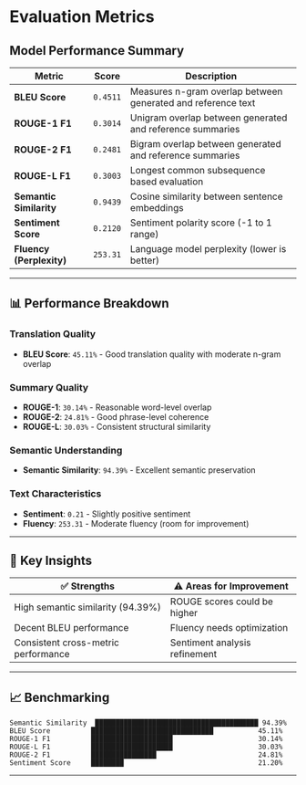 # Evaluation Metrics

## Model Performance Summary

| Metric | Score | Description |
|--------|-------|-------------|
| **BLEU Score** | `0.4511` | Measures n-gram overlap between generated and reference text |
| **ROUGE-1 F1** | `0.3014` | Unigram overlap between generated and reference summaries |
| **ROUGE-2 F1** | `0.2481` | Bigram overlap between generated and reference summaries |
| **ROUGE-L F1** | `0.3003` | Longest common subsequence based evaluation |
| **Semantic Similarity** | `0.9439` | Cosine similarity between sentence embeddings |
| **Sentiment Score** | `0.2120` | Sentiment polarity score (-1 to 1 range) |
| **Fluency (Perplexity)** | `253.31` | Language model perplexity (lower is better) |

---

## 📊 Performance Breakdown

### Translation Quality
- **BLEU Score**: `45.11%` - Good translation quality with moderate n-gram overlap

### Summary Quality  
- **ROUGE-1**: `30.14%` - Reasonable word-level overlap
- **ROUGE-2**: `24.81%` - Good phrase-level coherence
- **ROUGE-L**: `30.03%` - Consistent structural similarity

### Semantic Understanding
- **Semantic Similarity**: `94.39%` - Excellent semantic preservation

### Text Characteristics
- **Sentiment**: `0.21` - Slightly positive sentiment
- **Fluency**: `253.31` - Moderate fluency (room for improvement)

---

## 🎯 Key Insights

| ✅ **Strengths** | ⚠️ **Areas for Improvement** |
|------------------|------------------------------|
| High semantic similarity (94.39%) | ROUGE scores could be higher |
| Decent BLEU performance | Fluency needs optimization |
| Consistent cross-metric performance | Sentiment analysis refinement |

---

## 📈 Benchmarking

```
Semantic Similarity  ████████████████████████████████████████ 94.39%
BLEU Score          ██████████████████████████████           45.11%
ROUGE-1 F1          ████████████████████                     30.14%
ROUGE-L F1          ████████████████████                     30.03%
ROUGE-2 F1          ████████████████                         24.81%
Sentiment Score     ████████                                 21.20%
```

---
